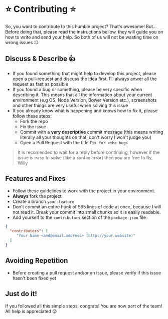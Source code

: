# :star: Contributing :star:

So, you want to contribute to this humble project? That's awesome! But... Before doing that, please read the instructions bellow, they will guide you on how to write and send your help. So both of us will not be wasting time on wrong issues :D

## Discuss & Describe :thumbsup:

- If you found something that might help to develop this project, please open a pull-request and discuss the idea first, I'll always anwer all the request as fast as possible
- If you found a bug or something, please be very specific when describing it. This means that all the information about your current environment (e.g OS, Node Version, Bower Version etc.), screenshots and other things are very useful when solving this issue
- If you already know what is happening and knows how to fix it, please follow these steps:
  - Fork the repo
  - Fix the issue
  - Commit with a **very descriptive** commit message (this means writing literally all your thoughts on that, don't worry I won't judge you)
  - Open a Pull Request with the title `Fix for <the bug>`

> It is recomended to wait for a reply before continuing, however if the issue is easy to solve (like a syntax error) then you are free to fly, Willy

## Features and Fixes

- Follow these guidelines to work with the project in your environment.
- **Always** fork the project
- Create a branch `your-feature`
- Don't commit an entire hunk of 565 lines of code at once, because I will not read it. Break your commit into small chunks so it is easily readable.
- Add yourself to the `contributors` section of the `package.json` file

```json
{
  "contributors": [
     "Your Name <and@email.address> (http://your.website)"
  ]
}
```

## Avoiding Repetition

- Before creating a pull request and/or an issue, please verify if this issue hasn't been fixed yet

## Just do it!

If you followed all this simple steps, congrats! You are now part of the team! All help is appreciated :stuck_out_tongue_winking_eye: